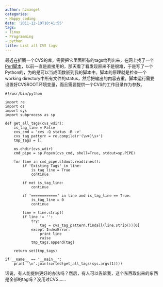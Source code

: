```yaml
---
author: hzmangel
categories:
- Happy coding
date: '2011-12-19T10:41:55'
tags:
- linux
- Programming
- python
title: List all CVS tags
---
```

最近在折腾一个CVS的库，需要把它里面所有的tags给列出来，在网上找了一个<a href="http://docs.codehaus.org/display/ninja/List+CVS+Tags" target="_blank">Perl脚本</a>，以前一直是直接用的，那天看了看发现原来不是很难，于是写了一个Python的，为的是可以当成函数嵌到我的脚本中。<!--more-->脚本的原理就是检查一个working
directory中所有文件的status，然后把输出的内容去重。脚本运行需要设置好CVSROOT环境变量，而且需要提供一个CVS的工作目录作为参数。

    
    
    #!/usr/bin/python
    
    import re
    import os
    import sys
    import subprocess as sp
    
    def get_all_tags(cvs_wdir):
        is_tag_line = False
        cvs_cmd = 'cvs -Q status -R -v'
        cvs_tag_pattern = re.compile(r'(\w+)\s+')
        tmp_tags = []
    
        os.chdir(cvs_wdir)
        cmd_pipe = sp.Popen(cvs_cmd, shell=True, stdout=sp.PIPE)
    
        for line in cmd_pipe.stdout.readlines():
            if 'Existing Tags' in line:
                is_tag_line = True
                continue
    
            if not is_tag_line:
                continue
    
            if '============' in line and is_tag_line == True:
                is_tag_line = 0
                continue
    
            line = line.strip()
            if line != '':
                try:
                    tag = cvs_tag_pattern.findall(line.strip())[0]
                except IndexError:
                    print line
                    raise
                tmp_tags.append(tag)
    
        return set(tmp_tags)
    
    if __name__ == '__main__':
        print '\n'.join(sorted(get_all_tags(sys.argv[1])))

话说，有人能提供更好的办法吗？然后，有人可以告诉我，这个东西取出来的东西是全部的tag吗？没用过CVS......